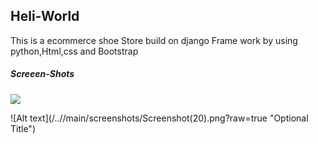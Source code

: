 <h2>Heli-World</h2>

This is a ecommerce shoe Store build on django Frame work by using python,Html,css and Bootstrap
<h5>Screeen-Shots</h5>

![](https://raw.github.com/hemantaryapanwar/Shoe-str/main/screenshots/Screenshot(20).png)

![Alt text](/../<branch name>/main/screenshots/Screenshot(20).png?raw=true "Optional Title")

